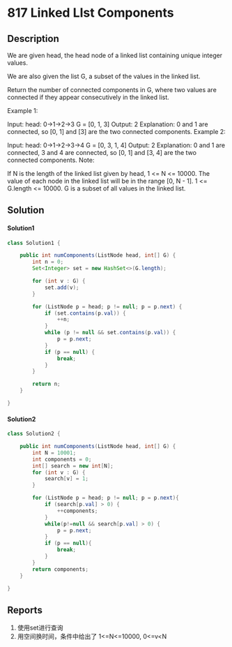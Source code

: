 # 817 Linked LIst Components

## Description

We are given head, the head node of a linked list containing unique integer values.

We are also given the list G, a subset of the values in the linked list.

Return the number of connected components in G, 
where two values are connected if they appear consecutively in the linked list.

Example 1:

Input: 
head: 0->1->2->3
G = [0, 1, 3]
Output: 2
Explanation: 
0 and 1 are connected, so [0, 1] and [3] are the two connected components.
Example 2:

Input: 
head: 0->1->2->3->4
G = [0, 3, 1, 4]
Output: 2
Explanation: 
0 and 1 are connected,
3 and 4 are connected, so [0, 1] and [3, 4] are the two connected components.
Note:

If N is the length of the linked list given by head, 1 <= N <= 10000.
The value of each node in the linked list will be in the range [0, N - 1].
1 <= G.length <= 10000.
G is a subset of all values in the linked list.

## Solution

#### Solution1
```java
class Solution1 {

    public int numComponents(ListNode head, int[] G) {
        int n = 0;
        Set<Integer> set = new HashSet<>(G.length);

        for (int v : G) {
            set.add(v);
        }

        for (ListNode p = head; p != null; p = p.next) {
            if (set.contains(p.val)) {
                ++n;
            }
            while (p != null && set.contains(p.val)) {
                p = p.next;
            }
            if (p == null) {
                break;
            }
        }

        return n;
    }

}

```

#### Solution2
```java
class Solution2 {

    public int numComponents(ListNode head, int[] G) {
        int N = 10001;
        int components = 0;
        int[] search = new int[N];
        for (int v : G) {
            search[v] = 1;
        }

        for (ListNode p = head; p != null; p = p.next){
            if (search[p.val] > 0) {
                ++components;
            }
            while(p!=null && search[p.val] > 0) {
                p = p.next;
            }
            if (p == null){
                break;
            }
        }
        return components;
    }

}

```

## Reports

1. 使用set进行查询
2. 用空间换时间，条件中给出了 1<=N<=10000, 0<=v<N
